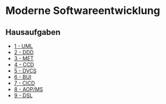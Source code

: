 Moderne Softwareentwicklung
===========================

Hausaufgaben
------------

- [1 - UML](./UML/uml.md)
- [2 - DDD](./DDD/DDD.pdf)
- [3 - MET](./MET/met.md)
- [4 - CCD](./CCD/README.md)
- [5 - DVCS](./DVCS/README.md)
- [6 - BUI](./BUI/README.md)
- [7 - CICD](./CICD/README.md)
- [8 - AOP/MS](./MS/README.md)
- [9 - DSL](./DSL/README.md)

